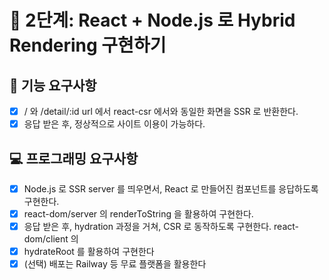 # 🚀 2단계: React + Node.js 로 Hybrid Rendering 구현하기

## 🎯 기능 요구사항

- [x] / 와 /detail/:id url 에서 react-csr 에서와 동일한 화면을 SSR 로 반환한다.
- [x] 응답 받은 후, 정상적으로 사이트 이용이 가능하다.

## 💻 프로그래밍 요구사항

- [x] Node.js 로 SSR server 를 띄우면서, React 로 만들어진 컴포넌트를 응답하도록 구현한다.
- [x] react-dom/server 의 renderToString 을 활용하여 구현한다.
- [x] 응답 받은 후, hydration 과정을 거쳐, CSR 로 동작하도록 구현한다. react-dom/client 의
- [x] hydrateRoot 를 활용하여 구현한다
- [x] (선택) 배포는 Railway 등 무료 플랫폼을 활용한다
